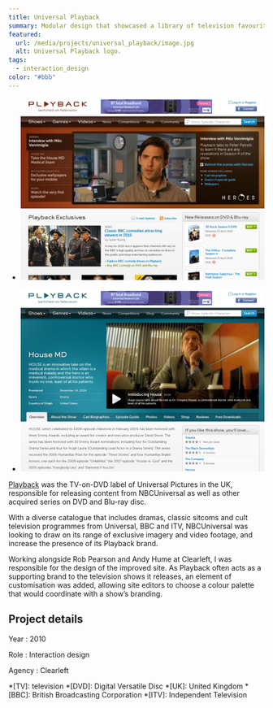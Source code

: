 ```yaml
---
title: Universal Playback
summary: Modular design that showcased a library of television favourites.
featured:
  url: /media/projects/universal_playback/image.jpg
  alt: Universal Playback logo.
tags:
  - interaction_design
color: "#bbb"
---
```


- ![Home page.](../media/projects/universal_playback/homepage_screenshot.png)

- ![Show page.](../media/projects/universal_playback/showpage_screenshot.png)

[Playback][1] was the TV-on-DVD label of Universal Pictures in the UK, responsible for releasing content from NBCUniversal as well as other acquired series on DVD and Blu-ray disc.

With a diverse catalogue that includes dramas, classic sitcoms and cult television programmes from Universal, BBC and ITV, NBCUniversal was looking to draw on its range of exclusive imagery and video footage, and increase the presence of its Playback brand.

Working alongside Rob Pearson and Andy Hume at Clearleft, I was responsible for the design of the improved site. As Playback often acts as a supporting brand to the television shows it releases, an element of customisation was added, allowing site editors to choose a colour palette that would coordinate with a show’s branding.

## Project details

Year
: 2010

Role
: Interaction design

Agency
: Clearleft

[1]: https://en.wikipedia.org/wiki/Universal_Playback

*[TV]: television
*[DVD]: Digital Versatile Disc
*[UK]: United Kingdom
*[BBC]: British Broadcasting Corporation
*[ITV]: Independent Television
